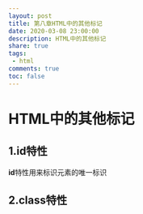 ```yaml
---
layout: post
title: 第八章HTML中的其他标记
date: 2020-03-08 23:00:00
description: HTML中的其他标记
share: true
tags:
 - html
comments: true
toc: false
---
```


# HTML中的其他标记  

## 1.id特性

**id**特性用来标识元素的唯一标识

## 2.class特性


